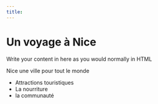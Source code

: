 ```yaml
---
title: 
---
```


<h1>Un voyage à Nice</h1>
<p>Write your content in here as you would normally in HTML</p>

<p>Nice une ville pour tout le monde</p>

<ul>
<li>Attractions touristiques</li>
<li>La nourriture</li>
<li>la communauté</li>
</ul>
